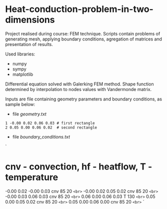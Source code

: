 # Heat-conduction-problem-in-two-dimensions
Project realised during course: FEM technique. Scripts contain problems of generating mesh, applying boundary conditions, agregation of matrices and presentation of results.

Used libraries:
 - numpy
 - sympy
 - matplotlib

Differential equation solved with Galerking FEM method. Shape function determined by interpolation to nodes values with Vandermonde matrix.

Inputs are file containing geometry parameters and boundary conditions, as sample below:

 - file *geometry.txt*

`
1 -0.00 0.02 0.06 0.03 # first rectangle `<br>`
2 0.05 0.00 0.06 0.02  # second rectangle
`

 - file *boundary_conditions.txt*

`
# cnv - convection, hf - heatflow, T - temperature
-0.00 0.02 -0.00 0.03 cnv 85 20 `<br>`
-0.00 0.02 0.05 0.02 cnv 85 20 `<br>`
-0.00 0.03 0.06 0.03 cnv 85 20 `<br>`
0.06 0.00 0.06 0.03 T 130 `<br>`
0.05 0.00 0.05 0.02 cnv 85 20 `<br>`
0.05 0.00 0.06 0.00 cnv 85 20 `<br>`
`



